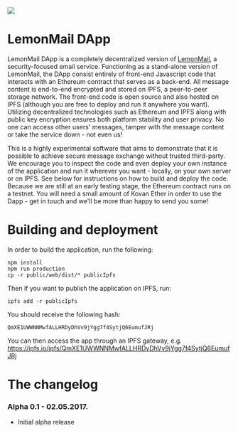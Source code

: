 ![](https://lemon.email/images/logo-blue.svg)

# LemonMail DApp

LemonMail DApp is a completely decentralized version of [LemonMail](https://lemon.email), a security-focused email service. Functioning as a stand-alone version of LemonMail, the DApp consist entirely of front-end Javascript code that interacts with an Ethereum contract that serves as a back-end. All message content is end-to-end encrypted and stored on IPFS, a peer-to-peer storage network. The front-end code is open source and also hosted on IPFS (although you are free to deploy and run it anywhere you want). Utilizing decentralized technologies such as Ethereum and IPFS along with public key encryption ensures both platform stability and user privacy. No one can access other users' messages, tamper with the message content or take the service down - not even us!

This is a highly experimental software that aims to demonstrate that it is possible to achieve secure message exchange without trusted third-party. We encourage you to inspect the code and even deploy your own instance of the application and run it wherever you want - locally, on your own server or on IPFS. See below for instructions on how to build and deploy the code. Because we are still at an early testing stage, the Ethereum contract runs on a testnet. You will need a small amount of Kovan Ether in order to use the Dapp - get in touch and we'll be more than happy to send you some!

# Building and deployment

In order to build the application, run the following:

```
npm install
npm run production
cp -r public/web/dist/* publicIpfs
```

Then if you want to publish the application on IPFS, run:

```
ipfs add -r publicIpfs
```

You should receive the following hash: 

```
QmXE1UWWNNMwfALLHRDyDhVv9jYgg7f4SytjQ6EumufJRj
```

You can then access the app through an IPFS gateway, e.g. https://ipfs.io/ipfs/QmXE1UWWNNMwfALLHRDyDhVv9jYgg7f4SytjQ6EumufJRj

# The changelog

### Alpha 0.1 - 02.05.2017.

- Initial alpha release

